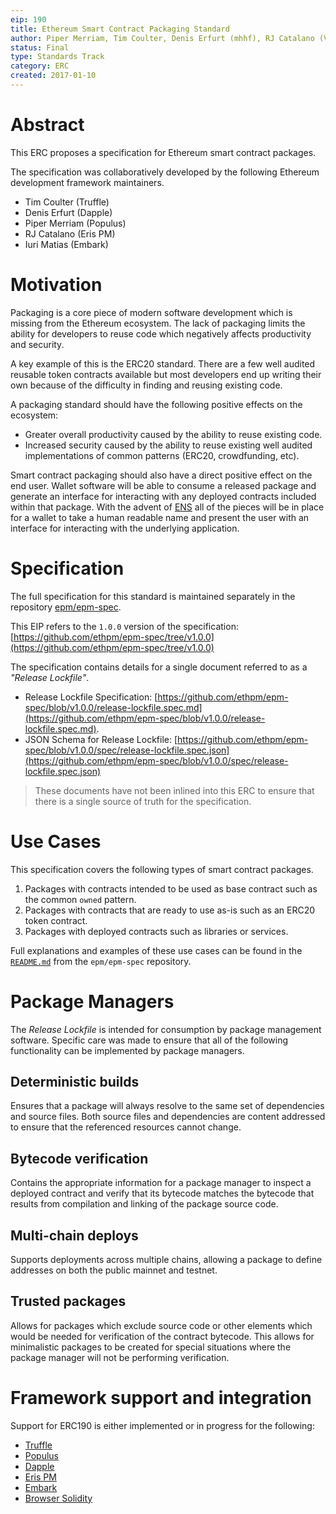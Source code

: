 ```yaml
---
eip: 190
title: Ethereum Smart Contract Packaging Standard
author: Piper Merriam, Tim Coulter, Denis Erfurt (mhhf), RJ Catalano (VoR0220), Iuri Matias (iurimatias)
status: Final
type: Standards Track
category: ERC
created: 2017-01-10
---
```


# Abstract

This ERC proposes a specification for Ethereum smart contract packages.  

The specification was collaboratively developed by the following Ethereum development framework maintainers.

* Tim Coulter (Truffle)
* Denis Erfurt (Dapple)
* Piper Merriam (Populus)
* RJ Catalano (Eris PM)
* Iuri Matias (Embark)

# Motivation

Packaging is a core piece of modern software development which is missing from the Ethereum ecosystem.  The lack of packaging limits the ability for developers to reuse code which negatively affects productivity and security.

A key example of this is the ERC20 standard.  There are a few well audited reusable token contracts available but most developers end up writing their own because of the difficulty in finding and reusing existing code.

A packaging standard should have the following positive effects on the ecosystem:

* Greater overall productivity caused by the ability to reuse existing code.
* Increased security caused by the ability to reuse existing well audited implementations of common patterns (ERC20, crowdfunding, etc).

Smart contract packaging should also have a direct positive effect on the end user.  Wallet software will be able to consume a released package and generate an interface for interacting with any deployed contracts included within that package.  With the advent of [ENS](https://github.com/ethereum/EIPs/issues/137) all of the pieces will be in place for a wallet to take a human readable name and present the user with an interface for interacting with the underlying application.


# Specification

The full specification for this standard is maintained separately in the repository [epm/epm-spec](https://github.com/ethpm/epm-spec).

This EIP refers to the `1.0.0` version of the specification: [https://github.com/ethpm/epm-spec/tree/v1.0.0](https://github.com/ethpm/epm-spec/tree/v1.0.0)

The specification contains details for a single document referred to as a *"Release Lockfile"*.  

* Release Lockfile Specification: [https://github.com/ethpm/epm-spec/blob/v1.0.0/release-lockfile.spec.md](https://github.com/ethpm/epm-spec/blob/v1.0.0/release-lockfile.spec.md).
* JSON Schema for Release Lockfile: [https://github.com/ethpm/epm-spec/blob/v1.0.0/spec/release-lockfile.spec.json](https://github.com/ethpm/epm-spec/blob/v1.0.0/spec/release-lockfile.spec.json)

> These documents have not been inlined into this ERC to ensure that there is a single source of truth for the specification.


# Use Cases

This specification covers the following types of smart contract packages.

1. Packages with contracts intended to be used as base contract such as the common `owned` pattern.
2. Packages with contracts that are ready to use as-is such as an ERC20 token contract.
3. Packages with deployed contracts such as libraries or services.

Full explanations and examples of these use cases can be found in the [`README.md`](https://github.com/ethpm/epm-spec/blob/v1.0.0/README.md#use-cases) from the `epm/epm-spec` repository.


# Package Managers

The *Release Lockfile* is intended for consumption by package management software.  Specific care was made to ensure that all of the following functionality can be implemented by package managers.


## Deterministic builds

Ensures that a package will always resolve to the same set of dependencies and source files.  Both source files and dependencies are content addressed to ensure that the referenced resources cannot change.


## Bytecode verification

Contains the appropriate information for a package manager to inspect a deployed contract and verify that its bytecode matches the bytecode that results from compilation and linking of the package source code.


## Multi-chain deploys

Supports deployments across multiple chains, allowing a package to define addresses on both the public mainnet and testnet.


## Trusted packages

Allows for packages which exclude source code or other elements which would be needed for verification of the contract bytecode.  This allows for minimalistic packages to be created for special situations where the package manager will not be performing verification.


# Framework support and integration

Support for ERC190 is either implemented or in progress for the following:

* [Truffle](http://truffleframework.com/)
* [Populus](http://populus.readthedocs.io/en/latest/)
* [Dapple](http://dapple.readthedocs.io/en/master/)
* [Eris PM](https://github.com/eris-ltd/eris-cli)
* [Embark](https://github.com/iurimatias/embark-framework)
* [Browser Solidity](https://github.com/ethereum/browser-solidity/issues/386)
